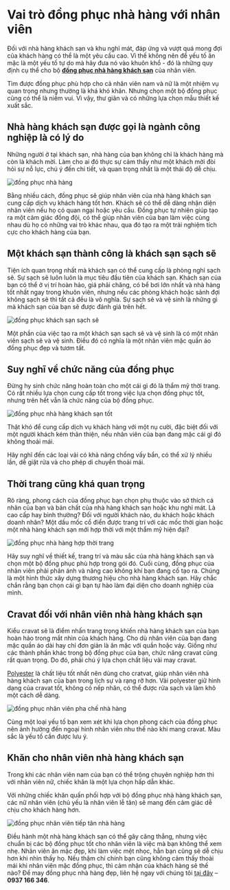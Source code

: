 # Vai trò đồng phục nhà hàng với nhân viên

Đối với nhà hàng khách sạn và khu nghỉ mát, đáp ứng và vượt quá mong đợi của khách hàng có thể là một yêu cầu cao. Vì thế không nên để yếu tố ăn mặc là một yếu tố tự do mà hãy đưa nó vào khuôn khổ - đó là những quy định cụ thể cho bộ **[đồng phục nhà hàng khách sạn](http://dongphuckimvang.vn/dong-phuc-nha-hang-khach-san.html)** của nhân viên. 

Tìm được đồng phục phù hợp cho cả nhân viên nam và nữ là một nhiệm vụ quan trọng nhưng thường là khá khó khăn. Nhưng chọn một bộ đồng phục cũng có thể là niềm vui. Vì vậy, thư giãn và có những lựa chọn mẫu thiết kế xuất sắc.

## Nhà hàng khách sạn được gọi là ngành công nghiệp là có lý do
Những người ở tại khách sạn, nhà hàng của bạn không chỉ là khách hàng mà còn là khách mời. Làm cho ai đó thực sự cảm thấy như một khách mời đòi hỏi sự nỗ lực, chú ý đến chi tiết, và quan trọng nhất là một thái độ dễ chịu.

![đồng phục nhà hàng](http://dongphuckimvang.vn/uploads/shops/dongphucnhahang/dongphuctieptan/dong-phuc-tiep-tan-le-tan-nha-hang-khach-san-24.jpg)
 
Bằng nhiều cách, đồng phục sẽ giúp nhân viên của nhà hàng khách sạn cung cấp dịch vụ khách hàng tốt hơn. Khách sẽ có thể dễ dàng nhận diện nhân viên nếu họ có quan ngại hoặc yêu cầu. Đồng phục tự nhiên giúp tạo ra một cảm giác đồng đội, có thể giúp nhân viên của bạn làm việc cùng nhau dù họ có những vai trò khác nhau, qua đó tạo ra một trải nghiệm tích cực cho khách hàng của bạn.

## Một khách sạn thành công là khách sạn sạch sẽ

Tiện ích quan trọng nhất mà khách sạn có thể cung cấp là phòng nghỉ sạch sẽ. Sự sạch sẽ luôn luôn là mục tiêu đầu tiên của khách sạn. Khách sạn của bạn có thể ở vị trí hoàn hảo, giá phải chăng, có bể bơi lớn nhất và nhà hàng tốt nhất ngay trong khuôn viên, nhưng nếu các phòng khách hoặc sảnh đợi không sạch sẽ thì tất cả đều là vô nghĩa. Sự sạch sẽ và vệ sinh là những gì mà khách sạn của bạn sẽ được đánh giá trên hết. 
 
![đồng phục khách sạn sạch sẽ](http://dongphuckimvang.vn/uploads/shops/dongphucnhahang/dongphuctapvu/dong-phuc-tap-vu-24.jpg)

Một phần của việc tạo ra một khách sạn sạch sẽ và vệ sinh là có một nhân viên sạch sẽ và vệ sinh. Điều đó có nghĩa là một nhân viên mặc quần áo đồng phục đẹp và tươm tất. 

## Suy nghĩ về chức năng của đồng phục
Đừng hy sinh chức năng hoàn toàn cho một cái gì đó là thẩm mỹ thời trang. Có rất nhiều lựa chọn cung cấp tốt trong việc lựa chọn đồng phục tốt, nhưng trên hết vẫn là chức năng của bộ đồng phục. 
 
![đồng phục nhà hàng khách sạn tốt](http://dongphuckimvang.vn/uploads/shops/dongphucnhahang/dongphucphucvu/dong-phuc-phuc-vu-70.jpg)

Thật khó để cung cấp dịch vụ khách hàng với một nụ cười, đặc biệt đối với một người khách kém thân thiện, nếu nhân viên của bạn đang mặc cái gì đó không thoải mái. 
 
Hãy nghĩ đến các loại vải có khả năng chống vấy bẩn, có thể xử lý nhiều lần, dễ giặt rửa và cho phép di chuyển thoải mái.

## Thời trang cũng khá quan trọng
Rõ ràng, phong cách của đồng phục bạn chọn phụ thuộc vào sở thích cá nhân của bạn và bản chất của nhà hàng khách sạn hoặc khu nghỉ mát. Là cao cấp hay bình thường? Đối với người khách nào, du khách hoặc khách doanh nhân? Một dấu mốc cổ điển được trang trí với các mốc thời gian hoặc một nhà hàng khách sạn mới hợp thời với một thẩm mỹ hiện đại? 

![đồng phục nhà hàng hợp thời trang](http://dongphuckimvang.vn/uploads/shops/dongphucnhahang/dongphuctieptan/dong-phuc-tiep-tan-le-tan-nha-hang-khach-san-19.jpg)
 
Hãy suy nghĩ về thiết kế, trang trí và màu sắc của nhà hàng khách sạn và chọn một bộ đồng phục phù hợp trong gói đó. Cuối cùng, đồng phục của nhân viên phải phản ánh và nâng cao không khí bạn đang cố tạo ra. Chúng là một hình thức xây dựng thương hiệu cho nhà hàng khách sạn. Hãy chắc chắn rằng bạn chọn cái gì bạn tự hào làm đại diện cho doanh nghiệp của mình.

## Cravat đối với nhân viên nhà hàng khách sạn
Kiểu cravat sẽ là điểm nhấn trang trọng khiến nhà hàng khách sạn của bạn hoàn hảo trong mắt nhìn của khách hàng. Cho dù nhân viên của bạn đang mặc quần áo dài hay chỉ đơn giản là ăn mặc với quần hoặc váy. 
Giống như các thành phần khác trong bộ đồng phục của bạn, chức năng cravat cũng rất quan trọng. Do đó, phải chú ý lựa chọn chất liệu vải may cravat. 

[Polyester](https://vi.wikipedia.org/wiki/Polyester) là chất liệu tốt nhất nên dùng cho cratvat, giúp nhân viên nhà hàng khách sạn của bạn trong lịch sự và rạng rỡ hơn. Vải polyester giữ hình dạng của cravat tốt, không có nếp nhăn, có thể được rửa sạch và làm khô một cách dễ dàng. 

![đồng phục nhân viên pha chế nhà hàng](http://dongphuckimvang.vn/uploads/shops/dongphucnhahang/dongphucphache/dong-phuc-pha-che-21.jpg)

Cùng một loại yếu tố bạn xem xét khi lựa chọn phong cách của đồng phục nên ảnh hưởng đến ngoại hình nhân viên nhu thế nào khi mang cravat. Màu sắc là yếu tố cần được lưu ý.

## Khăn cho nhân viên nhà hàng khách sạn
Trong khi các nhân viên nam của bạn có thể trông chuyên nghiệp hơn thì với nhân viên nữ, chiếc khăn là một lựa chọn hấp dẫn khác. 

Với những chiếc khăn quấn phối hợp với bộ đồng phục nhà hàng khách sạn, các nữ nhân viên (chủ yếu là nhân viên lễ tân) sẽ mang đến cảm giác dễ chịu cho khách hàng hơn.

![đồng phục nhân viên tiếp tân nhà hàng](http://dongphuckimvang.vn/uploads/shops/dongphucnhahang/dongphuctieptan/dong-phuc-tiep-tan-le-tan-nha-hang-khach-san-25.jpg)
 
Điều hành một nhà hàng khách sạn có thể gây căng thẳng, nhưng việc chuẩn bị các bộ đồng phục tốt cho nhân viên là việc mà bạn không thể xem nhẹ. Nhân viên ăn mặc đẹp, khi làm việc mệt nhọc, hẳn bạn cũng sẽ dễ chịu hơn khi nhìn thấy họ. Nếu thậm chí chính bạn cũng không cảm thấy thoải mái khi nhân viên mặc đồng phục, thì cảm nhận của khách hàng sẽ thế nào? Để may đồng phục nhà hàng đẹp, liên hệ ngay với chúng tôi [tại đây](http://dongphuckimvang.vn) – **0937 166 346**.
